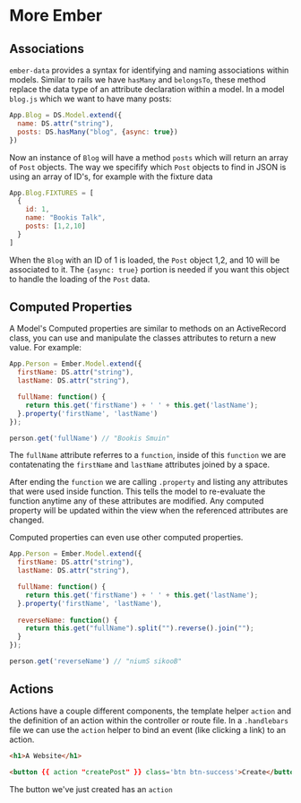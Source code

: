 # More Ember

## Associations

`ember-data` provides a syntax for identifying and naming associations within
models. Similar to rails we have `hasMany` and `belongsTo`, these method replace
the data type of an attribute declaration within a model. In a model `blog.js`
which we want to have many posts:

```js
App.Blog = DS.Model.extend({
  name: DS.attr("string"),
  posts: DS.hasMany("blog", {async: true})
})
```

Now an instance of `Blog` will have a method `posts` which will return an array
of `Post` objects. The way we specifify which `Post` objects to find in JSON is
using an array of ID's, for example with the fixture data

```js
App.Blog.FIXTURES = [
  {
    id: 1,
    name: "Bookis Talk",
    posts: [1,2,10]
  }
]
```

When the `Blog` with an ID of 1 is loaded, the `Post` object 1,2, and 10 will be
associated to it. The `{async: true}` portion is needed if you want this object
to handle the loading of the `Post` data.


## Computed Properties
A Model's Computed properties are similar to methods on an ActiveRecord class,
you can use and manipulate the classes attributes to return a new value. For
example:

```js
App.Person = Ember.Model.extend({
  firstName: DS.attr("string"),
  lastName: DS.attr("string"),

  fullName: function() {
    return this.get('firstName') + ' ' + this.get('lastName');
  }.property('firstName', 'lastName')
});

person.get('fullName') // "Bookis Smuin"
```

The `fullName` attribute referres to a `function`, inside of this `function` we
are contatenating the `firstName` and `lastName` attributes joined by a space.

After ending the `function` we are calling `.property` and listing any attributes
that were used inside function. This tells the model to re-evaluate the function
anytime any of these attributes are modified. Any computed property will be 
updated within the view when the referenced attributes are changed.

Computed properties can even use other computed properties.

```js
App.Person = Ember.Model.extend({
  firstName: DS.attr("string"),
  lastName: DS.attr("string"),

  fullName: function() {
    return this.get('firstName') + ' ' + this.get('lastName');
  }.property('firstName', 'lastName'),
  
  reverseName: function() {
    return this.get("fullName").split("").reverse().join("");
  }
});

person.get('reverseName') // "niumS sikooB"
```

## Actions

Actions have a couple different components, the template helper `action` and
the definition of an action within the controller or route file. In a `.handlebars`
file we can use the `action` helper to bind an event (like clicking a link) to an
action.

```html
<h1>A Website</h1>

<button {{ action "createPost" }} class='btn btn-success'>Create</button>
```

The button we've just created has an `action`
  